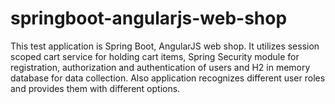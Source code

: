 # springboot-angularjs-web-shop

This test application is Spring Boot, AngularJS web shop. It utilizes session scoped cart
service for holding cart items, Spring Security module for registration, authorization
and authentication of users and H2 in memory database for data collection. Also
application recognizes different user roles and provides them with different options.
